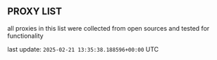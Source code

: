 ## PROXY LIST

all proxies in this list were collected from open sources and tested for functionality

last update: `2025-02-21 13:35:38.188596+00:00` UTC